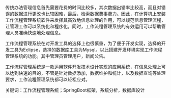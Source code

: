 传统办法管理信息首先需要花费的时间比较多，其次数据出错率比较高，而且对错误的数据进行更改也比较困难，最后，检索数据费事费力。因此，在计算机上安装工作流程管理系统软件来发挥其高效地信息处理的作用，可以规范信息管理流程，让管理工作可以系统化和程序化，同时，工作流程管理系统的有效运用可以帮助管理人员准确快速地处理信息。

工作流程管理系统在对开发工具的选择上也很慎重，为了便于开发实现，选择的开发工具为Eclipse，选择的数据库工具为Mysql。以此搭建开发环境实现工作流程管理系统的功能。其中管理员管理用户，新闻公告。

工作流程管理系统是一款运用软件开发技术设计实现的应用系统，在信息处理上可以达到快速的目的，不管是针对数据添加，数据维护和统计，以及数据查询等处理要求，工作流程管理系统都可以轻松应对。

关键词：工作流程管理系统；SpringBoot框架，系统分析，数据库设计
